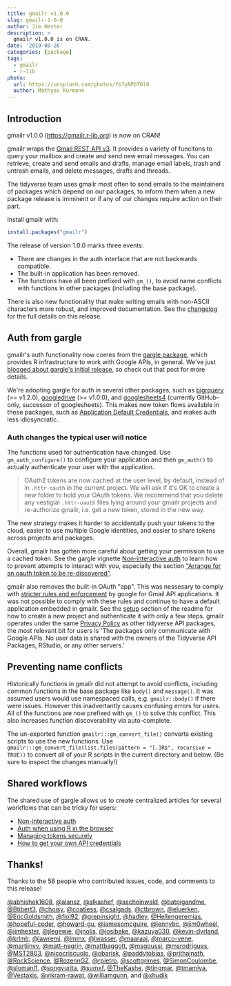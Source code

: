 ```yaml
---
title: gmailr v1.0.0
slug: gmailr-1-0-0
author: Jim Hester
description: >
  gmailr v1.0.0 is on CRAN.
date: '2019-08-26'
categories: [package]
tags:
  - gmailr
  - r-lib
photo:
  url: https://unsplash.com/photos/fb7yNPbT0l8
  author: Mathyas Kurmann
---
```




## Introduction

gmailr v1.0.0 (<https://gmailr.r-lib.org>) is now on CRAN!

gmailr wraps the [Gmail REST API v3](https://developers.google.com/gmail/). It provides a variety of funcitons to query your mailbox and create and send new email messages. You can retrieve, create and send emails and drafts, manage email labels, trash and untrash emails, and delete messages, drafts and threads. 

The tidyverse team uses gmailr most often to send emails to the maintainers of packages which depend on our packages, to inform them when a new package release is imminent or if any of our changes require action on their part.

Install gmailr with:


```r
install.packages("gmailr")
```

The release of version 1.0.0 marks three events:

  * There are changes in the auth interface that are not backwards compatible.
  * The built-in application has been removed.
  * The functions have all been prefixed with `gm_()`, to avoid name conflicts with functions in other packages (including the base package).
  
There is also new functionality that make writing emails with non-ASCII characters more robust, and improved documentation. See the [changelog](http://gmailr.r-lib.org/news/index.html#gmailr-1-0-0) for the full details on this release.

## Auth from gargle

gmailr's auth functionality now comes from the [gargle package](https://gargle.r-lib.org), which provides R infrastructure to work with Google APIs, in general. We've just [blogged about gargle's initial release](https://www.tidyverse.org/articles/2019/08/gargle-hello-world/), so check out that post for more details.

We're adopting gargle for auth in several other packages, such as [bigrquery](https://bigrquery.r-dbi.org) (>= v1.2.0), [googledrive](https://googledrive.r-lib.org)  (>= v1.0.0), and [googlesheets4](https://googlesheets4.tidyverse.org) (currently GitHub-only, successor of googlesheets). This makes new token flows available in these packages, such as [Application Default Credentials](https://www.jhanley.com/google-cloud-application-default-credentials/), and makes auth less idiosyncratic.

### Auth changes the typical user will notice

The functions used for authentication have changed. Use `gm_auth_configure()` to configure your application and then `gm_auth()` to actually authenticate your user with the application.

> OAuth2 tokens are now cached at the user level, by default, instead of in `.httr-oauth` in the current project. We will ask if it's OK to create a new folder to hold your OAuth tokens. We recommend that you delete any vestigial `.httr-oauth` files lying around your gmailr projects and re-authorize gmailr, i.e. get a new token, stored in the new way.

The new strategy makes it harder to accidentally push your tokens to the cloud, easier to use multiple Google identities, and easier to share tokens across projects and packages.

Overall, gmailr has gotten more careful about getting your permission to use a cached token. See the gargle vignette [Non-interactive auth](https://gargle.r-lib.org/articles/non-interactive-auth.html) to learn how to prevent attempts to interact with you, especially the section ["Arrange for an oauth token to be re-discovered"](https://gargle.r-lib.org/articles/non-interactive-auth.html#arrange-for-an-oauth-token-to-be-re-discovered).

gmailr also removes the built-in OAuth "app". This was nessesary to comply with [stricter rules and enforcement](https://developers.google.com/terms/api-services-user-data-policy#additional-requirements-for-specific-api-scopes) by google for Gmail API applications. It was not possible to comply with these rules and continue to have a default application embedded in gmailr. See the [setup](http://gmailr.r-lib.org/#setup) section of the readme for how to create a new project and authenticate it with only a few steps. gmailr operates under the same [Privacy Policy](https://www.tidyverse.org/google_privacy_policy/) as other tidyverse API packages, the most relevant bit for users is 'The packages only communicate with Google APIs. No user data is shared with the owners of the Tidyverse API Packages, RStudio, or any other servers.'

## Preventing name conflicts

Historically functions in gmailr did not attempt to avoid conflicts, including common functions in the base package like `body()` and `message()`. It was assumed users would use namespaced calls, e.g. `gmailr::body()` if there were issues. However this inadvertantly causes confusing errors for users. All of the functions are now prefixed with `gm_()` to solve this conflict. This also increases function discoverability via auto-complete.

The un-exported function `gmailr:::gm_convert_file()` converts existing scripts to use the new functions. Use `gmailr:::gm_convert_file(list.files(pattern = "[.]R$", recursive = TRUE))` to convert all of your R scripts in the current directory and below. (Be sure to inspect the changes manually!)

## Shared workflows 

The shared use of gargle allows us to create centralized articles for several workflows that can be tricky for users:

  * [Non-interactive auth](https://gargle.r-lib.org/articles/non-interactive-auth.html)
  * [Auth when using R in the browser](https://gargle.r-lib.org/articles/auth-from-web.html)
  * [Managing tokens securely](https://gargle.r-lib.org/articles/articles/managing-tokens-securely.html)
  * [How to get your own API credentials](https://gargle.r-lib.org/articles/get-api-credentials.html)

## Thanks!

Thanks to the 58 people who contributed issues, code, and comments to this release!

[&#x0040;abhishek1608](https://github.com/abhishek1608), [&#x0040;alansz](https://github.com/alansz), [&#x0040;alkashef](https://github.com/alkashef), [&#x0040;ascheinwald](https://github.com/ascheinwald), [&#x0040;batpigandme](https://github.com/batpigandme), [&#x0040;Btibert3](https://github.com/Btibert3), [&#x0040;choisy](https://github.com/choisy), [&#x0040;coatless](https://github.com/coatless), [&#x0040;csalgads](https://github.com/csalgads), [&#x0040;ctbrown](https://github.com/ctbrown), [&#x0040;eluerken](https://github.com/eluerken), [&#x0040;EricGoldsmith](https://github.com/EricGoldsmith), [&#x0040;fiol92](https://github.com/fiol92), [&#x0040;grepinsight](https://github.com/grepinsight), [&#x0040;hadley](https://github.com/hadley), [&#x0040;Hellengeremias](https://github.com/Hellengeremias), [&#x0040;hopeful-coder](https://github.com/hopeful-coder), [&#x0040;howard-gu](https://github.com/howard-gu), [&#x0040;jamespmcguire](https://github.com/jamespmcguire), [&#x0040;jennybc](https://github.com/jennybc), [&#x0040;jim0wheel](https://github.com/jim0wheel), [&#x0040;jimhester](https://github.com/jimhester), [&#x0040;jlegewie](https://github.com/jlegewie), [&#x0040;jnolis](https://github.com/jnolis), [&#x0040;josibake](https://github.com/josibake), [&#x0040;kazuya030](https://github.com/kazuya030), [&#x0040;kevin-dyrland](https://github.com/kevin-dyrland), [&#x0040;krlmlr](https://github.com/krlmlr), [&#x0040;lawremi](https://github.com/lawremi), [&#x0040;lmmx](https://github.com/lmmx), [&#x0040;lwasser](https://github.com/lwasser), [&#x0040;maaraaj](https://github.com/maaraaj), [&#x0040;marco-vene](https://github.com/marco-vene), [&#x0040;martijnvv](https://github.com/martijnvv), [&#x0040;matt-negrin](https://github.com/matt-negrin), [&#x0040;mattbaggott](https://github.com/mattbaggott), [&#x0040;msgoussi](https://github.com/msgoussi), [&#x0040;msrodrigues](https://github.com/msrodrigues), [&#x0040;MST2803](https://github.com/MST2803), [&#x0040;nicocriscuolo](https://github.com/nicocriscuolo), [&#x0040;obarisk](https://github.com/obarisk), [&#x0040;paddytobias](https://github.com/paddytobias), [&#x0040;prithajnath](https://github.com/prithajnath), [&#x0040;RockScience](https://github.com/RockScience), [&#x0040;RozennGZ](https://github.com/RozennGZ), [&#x0040;rpietro](https://github.com/rpietro), [&#x0040;scottgrimes](https://github.com/scottgrimes), [&#x0040;SimonCoulombe](https://github.com/SimonCoulombe), [&#x0040;slomanl1](https://github.com/slomanl1), [&#x0040;songyurita](https://github.com/songyurita), [&#x0040;sumxf](https://github.com/sumxf), [&#x0040;TheKashe](https://github.com/TheKashe), [&#x0040;tingmar](https://github.com/tingmar), [&#x0040;tmamiya](https://github.com/tmamiya), [&#x0040;Vestaxis](https://github.com/Vestaxis), [&#x0040;vikram-rawat](https://github.com/vikram-rawat), [&#x0040;williamgunn](https://github.com/williamgunn), and [&#x0040;xhudik](https://github.com/xhudik)
